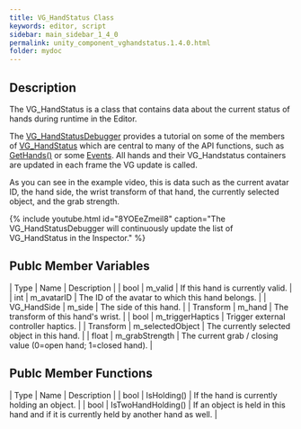 ```yaml
---
title: VG_HandStatus Class
keywords: editor, script
sidebar: main_sidebar_1_4_0
permalink: unity_component_vghandstatus.1.4.0.html
folder: mydoc
---
```


## Description

The VG_HandStatus is a class that contains data about the current status of hands during runtime in the Editor. 

The [VG_HandStatusDebugger](unity_component_vghandstatusdebugger.1.4.0.html) provides a tutorial on some of the members of [VG_HandStatus](unity_component_vghandstatus.1.4.0.html) which are central to many of the API functions, such as [GetHands()](virtualgrasp_unityapi.1.4.0.html#vg_controllergethands) or some [Events](virtualgrasp_unityapi.1.4.0.html#events). All hands and their VG_Handstatus containers are updated in each frame the VG update is called.

As you can see in the example video, this is data such as the current avatar ID, the hand side, the wrist transform of that hand, the currently selected object, and the grab strength.

{% include youtube.html id="8YOEeZmeil8" caption="The VG_HandStatusDebugger will continuously update the list of VG_HandStatus in the Inspector." %}

## Publc Member Variables

| Type | Name | Description |
| bool | m_valid | If this hand is currently valid. |
| int | m_avatarID | The ID of the avatar to which this hand belongs. |
| VG_HandSide | m_side | The side of this hand. |
| Transform | m_hand | The transform of this hand's wrist. |
| bool | m_triggerHaptics | Trigger external controller haptics. |
| Transform | m_selectedObject | The currently selected object in this hand. |
| float | m_grabStrength | The current grab / closing value (0=open hand; 1=closed hand). |

## Publc Member Functions

| Type | Name | Description |
| bool | IsHolding() | If the hand is currently holding an object. |
| bool | IsTwoHandHolding() | If an object is held in this hand and if it is currently held by another hand as well. |